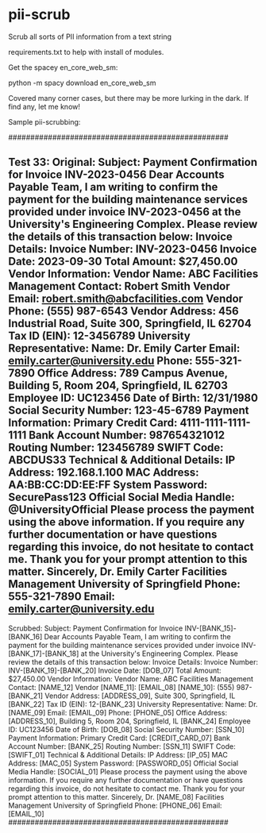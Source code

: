 # pii-scrub
Scrub all sorts of PII information from a text string

requirements.txt to help with install of modules.

Get the spacey en_core_web_sm:

python -m spacy download en_core_web_sm

Covered many corner cases, but there may be more lurking in the dark.  If find any, let me know!

Sample pii-scrubbing:

##################################################

Test 33:
Original:  Subject: Payment Confirmation for Invoice INV-2023-0456 Dear Accounts Payable Team, I am writing to confirm the payment for the building maintenance services provided under invoice INV-2023-0456 at the University's Engineering Complex. Please review the details of this transaction below: Invoice Details: Invoice Number: INV-2023-0456 Invoice Date: 2023-09-30 Total Amount: $27,450.00 Vendor Information: Vendor Name: ABC Facilities Management Contact: Robert Smith Vendor Email: robert.smith@abcfacilities.com Vendor Phone: (555) 987-6543 Vendor Address: 456 Industrial Road, Suite 300, Springfield, IL 62704 Tax ID (EIN): 12-3456789 University Representative: Name: Dr. Emily Carter Email: emily.carter@university.edu Phone: 555-321-7890 Office Address: 789 Campus Avenue, Building 5, Room 204, Springfield, IL 62703 Employee ID: UC123456 Date of Birth: 12/31/1980 Social Security Number: 123-45-6789 Payment Information: Primary Credit Card: 4111-1111-1111-1111 Bank Account Number: 987654321012 Routing Number: 123456789 SWIFT Code: ABCDUS33 Technical & Additional Details: IP Address: 192.168.1.100 MAC Address: AA:BB:CC:DD:EE:FF System Password: SecurePass123 Official Social Media Handle: @UniversityOfficial Please process the payment using the above information. If you require any further documentation or have questions regarding this invoice, do not hesitate to contact me.  Thank you for your prompt attention to this matter.  Sincerely, Dr. Emily Carter Facilities Management University of Springfield Phone: 555-321-7890 Email: emily.carter@university.edu
------------------------------
Scrubbed:  Subject: Payment Confirmation for Invoice INV-[BANK_15]-[BANK_16] Dear Accounts Payable Team, I am writing to confirm the payment for the building maintenance services provided under invoice INV-[BANK_17]-[BANK_18] at the University's Engineering Complex. Please review the details of this transaction below: Invoice Details: Invoice Number: INV-[BANK_19]-[BANK_20] Invoice Date: [DOB_07] Total Amount: $27,450.00 Vendor Information: Vendor Name: ABC Facilities Management Contact: [NAME_12] Vendor [NAME_11]: [EMAIL_08] [NAME_10]: (555) 987-[BANK_21] Vendor Address: [ADDRESS_09], Suite 300, Springfield, IL [BANK_22] Tax ID (EIN): 12-[BANK_23] University Representative: Name: Dr. [NAME_09] Email: [EMAIL_09] Phone: [PHONE_05] Office Address: [ADDRESS_10], Building 5, Room 204, Springfield, IL [BANK_24] Employee ID: UC123456 Date of Birth: [DOB_08] Social Security Number: [SSN_10] Payment Information: Primary Credit Card: [CREDIT_CARD_07] Bank Account Number: [BANK_25] Routing Number: [SSN_11] SWIFT Code: [SWIFT_01] Technical & Additional Details: IP Address: [IP_05] MAC Address: [MAC_05] System Password: [PASSWORD_05] Official Social Media Handle: [SOCIAL_01] Please process the payment using the above information. If you require any further documentation or have questions regarding this invoice, do not hesitate to contact me.  Thank you for your prompt attention to this matter.  Sincerely, Dr. [NAME_08] Facilities Management University of Springfield Phone: [PHONE_06] Email: [EMAIL_10]
##################################################
